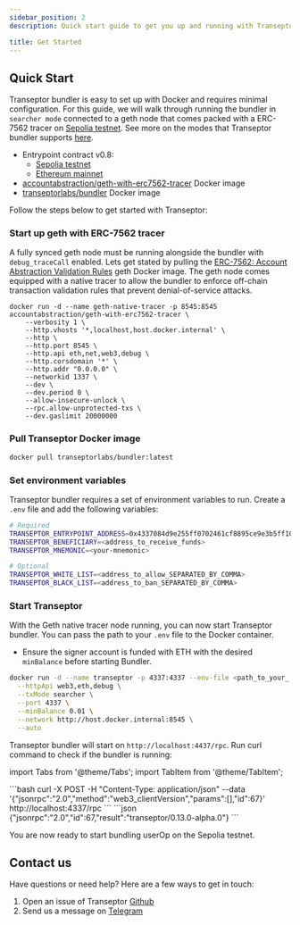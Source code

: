 ```yaml
---
sidebar_position: 2
description: Quick start guide to get you up and running with Transeptor bundler.

title: Get Started
---
```


## Quick Start

Transeptor bundler is easy to set up with Docker and requires minimal configuration. For this guide, we will walk through running the bundler in `searcher mode` connected to a geth node that comes packed with a ERC-7562 tracer on [Sepolia testnet](https://sepolia.etherscan.io/). See more on the modes that Transeptor bundler supports [here](/bundler/configuration/configuration-options#modes).

- Entrypoint contract v0.8: 
  - [Sepolia testnet](https://sepolia.etherscan.io/address/0x4337084d9e255ff0702461cf8895ce9e3b5ff108)
  - [Ethereum mainnet](https://etherscan.io/address/0x4337084d9e255ff0702461cf8895ce9e3b5ff108)
- [accountabstraction/geth-with-erc7562-tracer](https://hub.docker.com/r/accountabstraction/geth-with-erc7562-tracer) Docker image
- [transeptorlabs/bundler](https://hub.docker.com/r/transeptorlabs/bundler) Docker image

Follow the steps below to get started with Transeptor:


### Start up geth with ERC-7562 tracer

A fully synced geth node must be running alongside the bundler with `debug_traceCall` enabled. Lets get stated by pulling the [ERC-7562: Account Abstraction Validation Rules](https://eips.ethereum.org/EIPS/eip-7562) geth Docker image. The geth node comes equipped with a native tracer to allow the bundler to enforce off-chain transaction validation rules that prevent denial-of-service attacks.

```shell
docker run -d --name geth-native-tracer -p 8545:8545 accountabstraction/geth-with-erc7562-tracer \
    --verbosity 1 \
    --http.vhosts '*,localhost,host.docker.internal' \
    --http \
    --http.port 8545 \
    --http.api eth,net,web3,debug \
    --http.corsdomain '*' \
    --http.addr "0.0.0.0" \
    --networkid 1337 \
    --dev \
    --dev.period 0 \
    --allow-insecure-unlock \
    --rpc.allow-unprotected-txs \
    --dev.gaslimit 20000000
```

### Pull Transeptor Docker image

```bash
docker pull transeptorlabs/bundler:latest
```

### Set environment variables

Transeptor bundler requires a set of environment variables to run. Create a `.env` file and add the following variables:
```bash
# Required
TRANSEPTOR_ENTRYPOINT_ADDRESS=0x4337084d9e255ff0702461cf8895ce9e3b5ff108
TRANSEPTOR_BENEFICIARY=<address_to_receive_funds>
TRANSEPTOR_MNEMONIC=<your-mnemonic>

# Optional
TRANSEPTOR_WHITE_LIST=<address_to_allow_SEPARATED_BY_COMMA>
TRANSEPTOR_BLACK_LIST=<address_to_ban_SEPARATED_BY_COMMA>
```

### Start Transeptor

With the Geth native tracer node running, you can now start Transeptor bundler. You can pass the path to your `.env` file to the Docker container.

- Ensure the signer account is funded with ETH with the desired `minBalance` before starting Bundler.

```bash
docker run -d --name transeptor -p 4337:4337 --env-file <path_to_your_.env> transeptorlabs/bundler:latest \
  --httpApi web3,eth,debug \
  --txMode searcher \
  --port 4337 \
  --minBalance 0.01 \
  --network http://host.docker.internal:8545 \
  --auto
```

Transeptor bundler will start on `http://localhost:4437/rpc`. Run curl command to check if the bundler is running:

import Tabs from '@theme/Tabs';
import TabItem from '@theme/TabItem';

<Tabs>
  <TabItem value="curl" label="Curl" default>
    ```bash
    curl -X POST -H "Content-Type: application/json" --data '{"jsonrpc":"2.0","method":"web3_clientVersion","params":[],"id":67}' http://localhost:4337/rpc
    ```
  </TabItem>
  <TabItem value="result" label="Result">
    ```json
    {"jsonrpc":"2.0","id":67,"result":"transeptor/0.13.0-alpha.0"}
    ```
  </TabItem>
</Tabs>

You are now ready to start bundling userOp on the Sepolia testnet.

## Contact us

Have questions or need help? Here are a few ways to get in touch:

1. Open an issue of Transeptor [Github](https://github.com/transeptorlabs/transeptor-bundler)
2. Send us a message on [Telegram](https://t.me/+eUGda3KIND4zMjRh)
